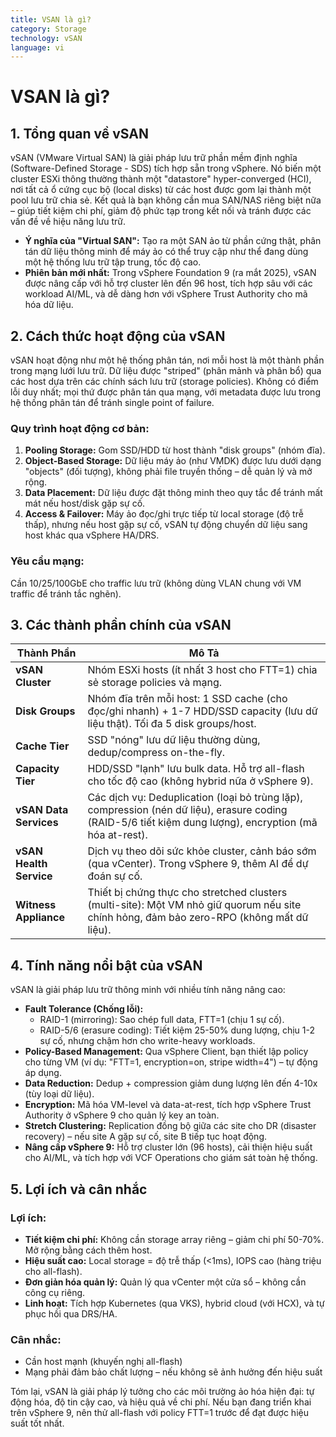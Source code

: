 ```yaml
---
title: VSAN là gì?
category: Storage
technology: vSAN
language: vi
---
```


# VSAN là gì?

## 1. Tổng quan về vSAN

vSAN (VMware Virtual SAN) là giải pháp lưu trữ phần mềm định nghĩa (Software-Defined Storage - SDS) tích hợp sẵn trong vSphere. Nó biến một cluster ESXi thông thường thành một "datastore" hyper-converged (HCI), nơi tất cả ổ cứng cục bộ (local disks) từ các host được gom lại thành một pool lưu trữ chia sẻ. Kết quả là bạn không cần mua SAN/NAS riêng biệt nữa – giúp tiết kiệm chi phí, giảm độ phức tạp trong kết nối và tránh được các vấn đề về hiệu năng lưu trữ.

- **Ý nghĩa của "Virtual SAN":** Tạo ra một SAN ảo từ phần cứng thật, phân tán dữ liệu thông minh để máy ảo có thể truy cập như thể đang dùng một hệ thống lưu trữ tập trung, tốc độ cao.
- **Phiên bản mới nhất:** Trong vSphere Foundation 9 (ra mắt 2025), vSAN được nâng cấp với hỗ trợ cluster lên đến 96 host, tích hợp sâu với các workload AI/ML, và dễ dàng hơn với vSphere Trust Authority cho mã hóa dữ liệu.

## 2. Cách thức hoạt động của vSAN

vSAN hoạt động như một hệ thống phân tán, nơi mỗi host là một thành phần trong mạng lưới lưu trữ. Dữ liệu được "striped" (phân mảnh và phân bổ) qua các host dựa trên các chính sách lưu trữ (storage policies). Không có điểm lỗi duy nhất; mọi thứ được phân tán qua mạng, với metadata được lưu trong hệ thống phân tán để tránh single point of failure.

### Quy trình hoạt động cơ bản:
1. **Pooling Storage:** Gom SSD/HDD từ host thành "disk groups" (nhóm đĩa).
2. **Object-Based Storage:** Dữ liệu máy ảo (như VMDK) được lưu dưới dạng "objects" (đối tượng), không phải file truyền thống – dễ quản lý và mở rộng.
3. **Data Placement:** Dữ liệu được đặt thông minh theo quy tắc để tránh mất mát nếu host/disk gặp sự cố.
4. **Access & Failover:** Máy ảo đọc/ghi trực tiếp từ local storage (độ trễ thấp), nhưng nếu host gặp sự cố, vSAN tự động chuyển dữ liệu sang host khác qua vSphere HA/DRS.

### Yêu cầu mạng:
Cần 10/25/100GbE cho traffic lưu trữ (không dùng VLAN chung với VM traffic để tránh tắc nghẽn).

## 3. Các thành phần chính của vSAN

| Thành Phần | Mô Tả |
|------------|------|
| **vSAN Cluster** | Nhóm ESXi hosts (ít nhất 3 host cho FTT=1) chia sẻ storage policies và mạng. |
| **Disk Groups** | Nhóm đĩa trên mỗi host: 1 SSD cache (cho đọc/ghi nhanh) + 1-7 HDD/SSD capacity (lưu dữ liệu thật). Tối đa 5 disk groups/host. |
| **Cache Tier** | SSD "nóng" lưu dữ liệu thường dùng, dedup/compress on-the-fly. |
| **Capacity Tier** | HDD/SSD "lạnh" lưu bulk data. Hỗ trợ all-flash cho tốc độ cao (không hybrid nữa ở vSphere 9). |
| **vSAN Data Services** | Các dịch vụ: Deduplication (loại bỏ trùng lặp), compression (nén dữ liệu), erasure coding (RAID-5/6 tiết kiệm dung lượng), encryption (mã hóa at-rest). |
| **vSAN Health Service** | Dịch vụ theo dõi sức khỏe cluster, cảnh báo sớm (qua vCenter). Trong vSphere 9, thêm AI để dự đoán sự cố. |
| **Witness Appliance** | Thiết bị chứng thực cho stretched clusters (multi-site): Một VM nhỏ giữ quorum nếu site chính hỏng, đảm bảo zero-RPO (không mất dữ liệu). |

## 4. Tính năng nổi bật của vSAN

vSAN là giải pháp lưu trữ thông minh với nhiều tính năng nâng cao:
- **Fault Tolerance (Chống lỗi):** 
  - RAID-1 (mirroring): Sao chép full data, FTT=1 (chịu 1 sự cố).
  - RAID-5/6 (erasure coding): Tiết kiệm 25-50% dung lượng, chịu 1-2 sự cố, nhưng chậm hơn cho write-heavy workloads.
- **Policy-Based Management:** Qua vSphere Client, bạn thiết lập policy cho từng VM (ví dụ: "FTT=1, encryption=on, stripe width=4") – tự động áp dụng.
- **Data Reduction:** Dedup + compression giảm dung lượng lên đến 4-10x (tùy loại dữ liệu).
- **Encryption:** Mã hóa VM-level và data-at-rest, tích hợp vSphere Trust Authority ở vSphere 9 cho quản lý key an toàn.
- **Stretch Clustering:** Replication đồng bộ giữa các site cho DR (disaster recovery) – nếu site A gặp sự cố, site B tiếp tục hoạt động.
- **Nâng cấp vSphere 9:** Hỗ trợ cluster lớn (96 hosts), cải thiện hiệu suất cho AI/ML, và tích hợp với VCF Operations cho giám sát toàn hệ thống.

## 5. Lợi ích và cân nhắc

### Lợi ích:
- **Tiết kiệm chi phí:** Không cần storage array riêng – giảm chi phí 50-70%. Mở rộng bằng cách thêm host.
- **Hiệu suất cao:** Local storage = độ trễ thấp (<1ms), IOPS cao (hàng triệu cho all-flash).
- **Đơn giản hóa quản lý:** Quản lý qua vCenter một cửa sổ – không cần công cụ riêng.
- **Linh hoạt:** Tích hợp Kubernetes (qua VKS), hybrid cloud (với HCX), và tự phục hồi qua DRS/HA.

### Cân nhắc:
- Cần host mạnh (khuyến nghị all-flash)
- Mạng phải đảm bảo chất lượng – nếu không sẽ ảnh hưởng đến hiệu suất

Tóm lại, vSAN là giải pháp lý tưởng cho các môi trường ảo hóa hiện đại: tự động hóa, độ tin cậy cao, và hiệu quả về chi phí. Nếu bạn đang triển khai trên vSphere 9, nên thử all-flash với policy FTT=1 trước để đạt được hiệu suất tốt nhất.